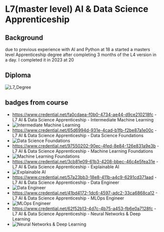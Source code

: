 # L7(master level) AI & Data Science Apprenticeship
## Background
due to previous experience with AI and Python at 18 a started a masters level Apprenticeship degree after completing 3 months of the L4 version in a day. I completed it in 2023 at 20
## Diploma
![L7_Degree](l7_degree.jpg)
## badges from course
- https://www.credential.net/fa0cdaea-f0b0-4734-ae44-d9ce210218fc - L7 AI & Data Science Apprenticeship - Intermediate Machine Learning
- ![Intermediate Machine Learning](80d9954b-66f1-4e92-9a4b-a0a7e434fa3c.png)
- https://www.credential.net/65d6994d-931e-4cad-b1fb-f2be87a1e00c - L7 AI & Data Science Apprenticeship - Data Science Foundations
- ![Data Science Foundations](b895d889-6dd0-4041-b7c3-28dd0f375cd0.png)
- https://www.credential.net/97550202-90ec-4fed-8e84-126e831a9e3b - L7 AI & Data Science Apprenticeship - Machine Learning Foundations
- ![Machine Learning Foundations](d7fc595f-3a4f-4076-b0d8-ea869a8b9b2e.png)
- https://www.credential.net/3cb81e09-61b3-4208-bbec-46c4e5fea31e - L7 AI & Data Science Apprenticeship - Explainable AI
- ![Explainable AI](213afba9-287e-4a9a-a073-f91919133f1a.png)
- https://www.credential.net/57a23bb3-18e8-411b-a4c9-6291cd371aad - L7 AI & Data Science Apprenticeship - Data Engineer
- ![Data Engineer](fe80ea64-ebd6-4d96-93d9-05156709a049.png)
- https://www.credential.net/41bd4172-1dc6-4597-adc2-33ca6868ca12 - L7 AI & Data Science Apprenticeship - MLOps Engineer
- ![MLOps Engineer](488bce01-3e93-4572-b2c5-102924b6c85f.png)
- https://www.credential.net/62f52b13-4d7c-4b75-a453-fb6e0a7128fc - L7 AI & Data Science Apprenticeship - Neural Networks & Deep Learning
- ![Neural Networks & Deep Learning](57bc02f3-d1f9-45ed-9782-b45192676ca9.png)
